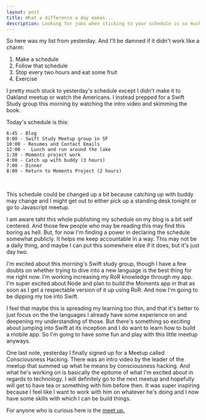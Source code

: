 ```yaml
---
layout: post
title: What a difference a day makes...
description: Looking for jobs when sticking to your schedule is so much fun!  But it's easy for day one...what about day two?
---
```


So here was my list from yesterday.  And I'll be damned if it didn't work like a charm:  

1. Make a schedule
2. Follow that schedule
3. Stop every two hours and eat some fruit
4. Exercise
 
I pretty much stuck to yesterday's schedule except I didn't make it to Oakland meetup or watch the Americans.  I instead prepped for a Swift Study group this morning by watching the intro video and skimming the book. 

Today's schedule is this:

	6:45 - Blog
	8:00 - Swift Study Meetup group in SF
	10:00 - Resumes and Contact Emails
	12:00 -  Lunch and run around the lake
	1:30 - Moments project work
	4:00 - Catch up with buddy (3 hours)
	7:00 - Dinner
	8:00 - Return to Moments Project (2 hours)
<br>

This schedule could be changed up a bit because catching up with buddy may change and I might get out to either pick up a standing desk tonight or go to Javascript meetup.
 
I am aware taht this whole publishing my schedule on my blog is a bit self centered.  And those few people who may be reading this may find this boring as hell.  But, for now I'm finding a power in declaring the schedule somewhat publicly.  It helps me keep accountable in a way.  This may not be a daily thing, and maybe I can put this somewhere else if it does, but it's just day two.

I'm excited about this morning's Swift study group, though I have a few doubts on whether trying to dive into a new language is the best thing for me right now.  I'm working increasing my RoR knowledge through my app.  I'm super excited about Node and plan to build the Moments app in that as soon as I get a respectable version of it up using RoR.  And now I'm going to be dipping my toe into Swift.

I feel that maybe this is spreading my learning too thin, and that it's better to just focus on the the languages I already have some experience on and deepening my understanding of those.  But there's something so exciting about jumping into Swift at its inception and I do want to learn how to build a mobile app.  So I'm going to have some fun and play with this little meetup anyways.

One last note, yesterday I finally signed up for a Meetup called Consciousness Hacking.  There was an intro video by the leader of the meetup that summed up what he means by consciousness hacking.  And what he's working on is basically the epitome of what I'm excited about in regards to technology.  I will definitely go to the next meetup and hopefully will get to have tea or something with him before then.  It was super inspiring because I feel like I want to work with him on whatever he's doing and I now have some skills with which I can be build things.

For anyone who is curious here is the [meet up.](http://www.meetup.com/Consciousness-Hacking-Meetup-San-Francisco/)